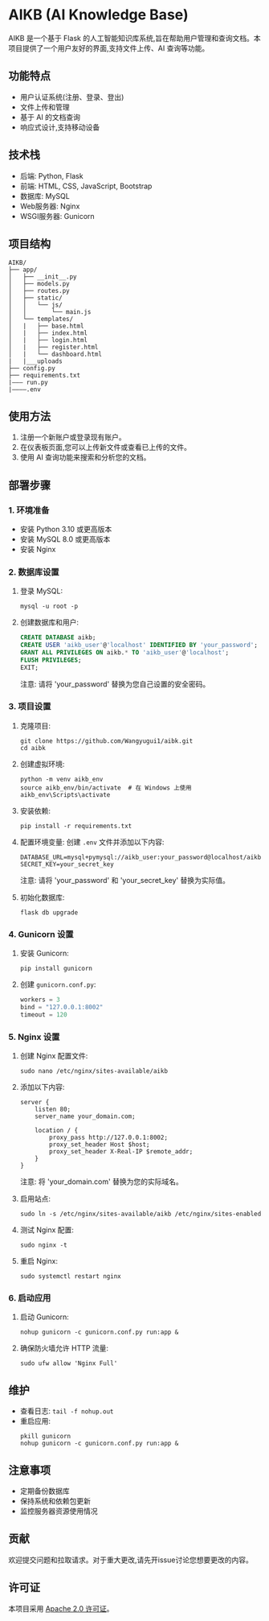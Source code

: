 # AIKB (AI Knowledge Base)

AIKB 是一个基于 Flask 的人工智能知识库系统,旨在帮助用户管理和查询文档。本项目提供了一个用户友好的界面,支持文件上传、AI 查询等功能。

## 功能特点

- 用户认证系统(注册、登录、登出)
- 文件上传和管理
- 基于 AI 的文档查询
- 响应式设计,支持移动设备

## 技术栈

- 后端: Python, Flask
- 前端: HTML, CSS, JavaScript, Bootstrap
- 数据库: MySQL
- Web服务器: Nginx
- WSGI服务器: Gunicorn

## 项目结构

```
AIKB/
├── app/
│   ├── __init__.py
│   ├── models.py
│   ├── routes.py
│   ├── static/
│   │   └── js/
│   │       └── main.js
│   └── templates/
│   |   ├── base.html
│   |   ├── index.html
│   |   ├── login.html
│   |   ├── register.html
│   |   └── dashboard.html
|   |___uploads
├── config.py
├── requirements.txt
|——— run.py
|————.env
```


## 使用方法

1. 注册一个新账户或登录现有账户。
2. 在仪表板页面,您可以上传新文件或查看已上传的文件。
3. 使用 AI 查询功能来搜索和分析您的文档。

## 部署步骤

### 1. 环境准备

- 安装 Python 3.10 或更高版本
- 安装 MySQL 8.0 或更高版本
- 安装 Nginx

### 2. 数据库设置

1. 登录 MySQL:
   ```
   mysql -u root -p
   ```

2. 创建数据库和用户:
   ```sql
   CREATE DATABASE aikb;
   CREATE USER 'aikb_user'@'localhost' IDENTIFIED BY 'your_password';
   GRANT ALL PRIVILEGES ON aikb.* TO 'aikb_user'@'localhost';
   FLUSH PRIVILEGES;
   EXIT;
   ```
   注意: 请将 'your_password' 替换为您自己设置的安全密码。

### 3. 项目设置

1. 克隆项目:
   ```
   git clone https://github.com/Wangyugui1/aibk.git
   cd aibk
   ```

2. 创建虚拟环境:
   ```
   python -m venv aikb_env
   source aikb_env/bin/activate  # 在 Windows 上使用 aikb_env\Scripts\activate
   ```

3. 安装依赖:
   ```
   pip install -r requirements.txt
   ```

4. 配置环境变量:
   创建 `.env` 文件并添加以下内容:
   ```
   DATABASE_URL=mysql+pymysql://aikb_user:your_password@localhost/aikb
   SECRET_KEY=your_secret_key
   ```
   注意: 请将 'your_password' 和 'your_secret_key' 替换为实际值。

5. 初始化数据库:
   ```
   flask db upgrade
   ```

### 4. Gunicorn 设置

1. 安装 Gunicorn:
   ```
   pip install gunicorn
   ```

2. 创建 `gunicorn.conf.py`:
   ```python
   workers = 3
   bind = "127.0.0.1:8002"
   timeout = 120
   ```

### 5. Nginx 设置

1. 创建 Nginx 配置文件:
   ```
   sudo nano /etc/nginx/sites-available/aikb
   ```

2. 添加以下内容:
   ```nginx
   server {
       listen 80;
       server_name your_domain.com;

       location / {
           proxy_pass http://127.0.0.1:8002;
           proxy_set_header Host $host;
           proxy_set_header X-Real-IP $remote_addr;
       }
   }
   ```
   注意: 将 'your_domain.com' 替换为您的实际域名。

3. 启用站点:
   ```
   sudo ln -s /etc/nginx/sites-available/aikb /etc/nginx/sites-enabled
   ```

4. 测试 Nginx 配置:
   ```
   sudo nginx -t
   ```

5. 重启 Nginx:
   ```
   sudo systemctl restart nginx
   ```

### 6. 启动应用

1. 启动 Gunicorn:
   ```
   nohup gunicorn -c gunicorn.conf.py run:app &
   ```

2. 确保防火墙允许 HTTP 流量:
   ```
   sudo ufw allow 'Nginx Full'
   ```

## 维护

- 查看日志: `tail -f nohup.out`
- 重启应用:
  ```
  pkill gunicorn
  nohup gunicorn -c gunicorn.conf.py run:app &
  ```

## 注意事项

- 定期备份数据库
- 保持系统和依赖包更新
- 监控服务器资源使用情况

## 贡献

欢迎提交问题和拉取请求。对于重大更改,请先开issue讨论您想要更改的内容。

## 许可证

本项目采用 [Apache 2.0 许可证](LICENSE)。
